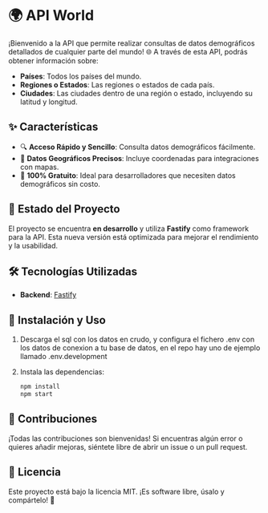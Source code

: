 # 🌍 API World

¡Bienvenido a la API que permite realizar consultas de datos demográficos detallados de cualquier parte del mundo! 🌐 A través de esta API, podrás obtener información sobre:

- **Países**: Todos los países del mundo.
- **Regiones o Estados**: Las regiones o estados de cada país.
- **Ciudades**: Las ciudades dentro de una región o estado, incluyendo su latitud y longitud.

## ✨ Características

- 🔍 **Acceso Rápido y Sencillo**: Consulta datos demográficos fácilmente.
- 📍 **Datos Geográficos Precisos**: Incluye coordenadas para integraciones con mapas.
- 💸 **100% Gratuito**: Ideal para desarrolladores que necesiten datos demográficos sin costo.

## 🚀 Estado del Proyecto

El proyecto se encuentra **en desarrollo** y utiliza **Fastify** como framework para la API. Esta nueva versión está optimizada para mejorar el rendimiento y la usabilidad.

## 🛠️ Tecnologías Utilizadas

- **Backend**: [Fastify](https://www.fastify.io/)

## 📝 Instalación y Uso

1. Descarga el sql con los datos en crudo, y configura el fichero .env con los datos de conexion a tu base de datos, en el repo hay uno de ejemplo llamado .env.development
2. Instala las dependencias:

   ```bash
   npm install
   npm start

## 🤝 Contribuciones
¡Todas las contribuciones son bienvenidas! Si encuentras algún error o quieres añadir mejoras, siéntete libre de abrir un issue o un pull request.

## 📜 Licencia
Este proyecto está bajo la licencia MIT. ¡Es software libre, úsalo y compártelo! 👐

